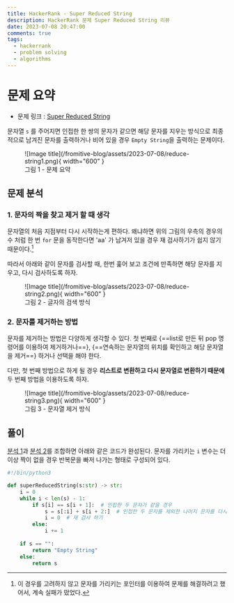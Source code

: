 ```yaml
---
title: HackerRank - Super Reduced String
description: HackerRank 문제 Super Reduced String 리뷰
date: 2023-07-08 20:47:00
comments: true
tags:
  - hackerrank
  - problem solving
  - algorithms
---
```


# 문제 요약

* 문제 링크 : [Super Reduced String](https://www.hackerrank.com/challenges/reduced-string/problem)

문자열 `s` 를 주어지면 인접한 한 쌍의 문자가 같으면 해당 문자를 지우는 방식으로 최종적으로 남겨진 문자를 출력하거나 비어 있을 경우 `Empty String`을 출력하는 문제이다.

<figure markdown>
  ![Image title](/fromitive-blog/assets/2023-07-08/reduce-string1.png){ width="600" }
  <figcaption>그림 1 - 문제 요약</figcaption>
</figure>


## 문제 분석

### 1. 문자의 짝을 찾고 제거 할 때 생각

문자열의 처음 지점부터 다시 시작하는게 편하다. 왜냐하면 위의 그림의 우측의 경우의 수 처럼 한 번 `for` 문을 동작한다면 'aa' 가 남겨저 있을 경우 재 검사하기가 쉽지 않기 때문이다.[^1]

따라서 아래와 같이 문자를 검사할 때, 한번 훑어 보고 조건에 만족하면 해당 문자를 지우고, 다시 검사하도록 하자.

<figure markdown>
  ![Image title](/fromitive-blog/assets/2023-07-08/reduce-string2.png){ width="600" }
  <figcaption>그림 2 - 글자의 검색 방식</figcaption>
</figure>

[^1]: 이 경우를 고려하지 않고 문자를 가리키는 포인터를 이용하여 문제를 해결하려고 했어서, 계속 실패가 떴었다. 

### 2. 문자를 제거하는 방법

문자를 제거하는 방법은 다양하게 생각할 수 있다. 첫 번째로 {==list로 만든 뒤 pop 명령어를 이용하여 제거하거나==}, {==연속하는 문자열의 위치를 확인하고 해당 문자열을 제거==} 하거나 선택을 해야 한다.

다만, 첫 번째 방법으로 하게 될 경우 **리스트로 변환하고 다시 문자열로 변환하기 때문에** 두 번째 방법을 이용하도록 하자.

<figure markdown>
  ![Image title](/fromitive-blog/assets/2023-07-08/reduce-string3.png){ width="600" }
  <figcaption>그림 3 - 문자열 제거 방식</figcaption>
</figure>

## 풀이

[분석 1](/fromitive-blog/coding-interview/2023-07-08-hackerrank-2/#1)과 [분석 2](/fromitive-blog/coding-interview/2023-07-08-hackerrank-2/#2)를 조합하면 아래와 같은 코드가 완성된다. 문자를 가리키는 `i` 변수는 더이상 짝이 없을 경우 반복문을 빠저 나가는 형태로 구성되어 있다.

``` python title='reduced-string.py' linenums="1"
#!/bin/python3

def superReducedString(s:str) -> str:
    i = 0 
    while i < len(s) - 1:
        if s[i] == s[i + 1]:  # 인접한 두 문자가 같을 경우
            s = s[:i] + s[i + 2:]  # 인접한 두 문자를 제외한 나머지 문자를 다시 결합한다.
            i = 0  # 재 검사 하기
        else:
            i += 1
 
    if s == "":
        return "Empty String"
    else:
        return s

```
